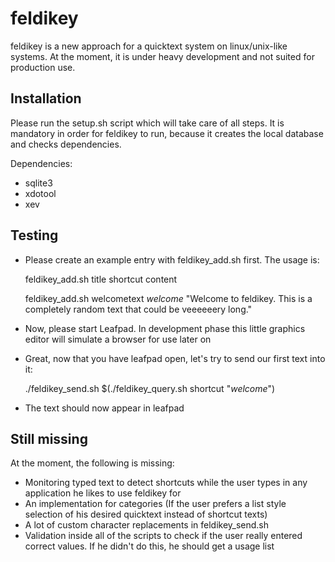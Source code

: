 # feldikey

feldikey is a new approach for a quicktext system on linux/unix-like systems. At the moment, it is under heavy development and not suited for production use.

## Installation
Please run the setup.sh script which will take care of all steps. It is mandatory in order for feldikey to run, because it creates the local database and checks dependencies.

Dependencies:
- sqlite3
- xdotool
- xev

## Testing
- Please create an example entry with feldikey_add.sh first. The usage is:

  feldikey_add.sh title shortcut content

  feldikey_add.sh welcometext _welcome_ "Welcome to feldikey. This is a completely random text that could be veeeeeery long."

- Now, please start Leafpad. In development phase this little graphics editor will simulate a browser for use later on
- Great, now that you have leafpad open, let's try to send our first text into it:

  ./feldikey_send.sh $(./feldikey_query.sh shortcut "_welcome_")

- The text should now appear in leafpad
 
## Still missing
At the moment, the following is missing:
- Monitoring typed text to detect shortcuts while the user types in any application he likes to use feldikey for
- An implementation for categories (If the user prefers a list style selection of his desired quicktext instead of shortcut texts)
- A lot of custom character replacements in feldikey_send.sh
- Validation inside all of the scripts to check if the user really entered correct values. If he didn't do this, he should get a usage list
